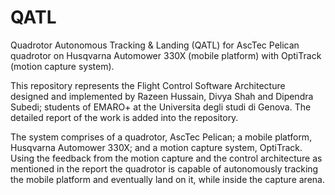 # QATL
 Quadrotor Autonomous Tracking &amp; Landing (QATL) for  AscTec Pelican quadrotor on Husqvarna Automower 330X (mobile platform) with OptiTrack (motion capture system).

This repository represents the Flight Control Software Architecture designed and implemented by Razeen Hussain, Divya Shah and Dipendra Subedi; students of EMARO+ at the Universita degli studi di Genova. The detailed report of the work is added into the repository.

The system comprises of a quadrotor, AscTec Pelican; a mobile platform, Husqvarna Automower 330X; and a motion capture system, OptiTrack. Using the feedback from the motion capture and the control architecture as mentioned in the report the quadrotor is capable of autonomously tracking the mobile platform and eventually land on it, while inside the capture arena. 